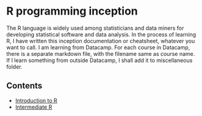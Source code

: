 # R programming inception

The R language is widely used among statisticians and data miners for developing
statistical software and data analysis. In the process of learning R, I have written
this inception documentation or cheatsheet, whatever you want to call. I am learning from
Datacamp. For each course in Datacamp, there is a separate markdown file, with the filename
same as course name. If I learn something from outside Datacamp, I shall add it to miscellaneous folder.

## Contents
* [Introduction to R](#introduction_r.md)
* [Intermediate R](intermediate_r.md)
